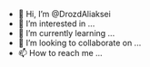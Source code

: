 - 👋 Hi, I’m @DrozdAliaksei
- 👀 I’m interested in ...
- 🌱 I’m currently learning ...
- 💞️ I’m looking to collaborate on ...
- 📫 How to reach me ...

<!---
DrozdAliaksei/DrozdAliaksei is a ✨ special ✨ repository because its `README.md` (this file) appears on your GitHub profile.
You can click the Preview link to take a look at your changes.
--->
